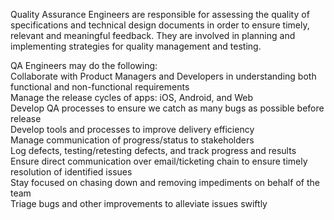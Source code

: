 Quality Assurance Engineers are responsible for assessing the quality of specifications and technical design documents in order to ensure timely, relevant and meaningful feedback. They are involved in planning and implementing strategies for quality management and testing.  
  
QA Engineers may do the following:  
Collaborate with Product Managers and Developers in understanding both functional and non-functional requirements  
Manage the release cycles of apps: iOS, Android, and Web  
Develop QA processes to ensure we catch as many bugs as possible before release  
Develop tools and processes to improve delivery efficiency  
Manage communication of progress/status to stakeholders  
Log defects, testing/retesting defects, and track progress and results  
Ensure direct communication over email/ticketing chain to ensure timely resolution of identified issues  
Stay focused on chasing down and removing impediments on behalf of the team  
Triage bugs and other improvements to alleviate issues swiftly